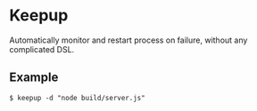 # Keepup
Automatically monitor and restart process on failure, without any complicated DSL.

## Example
```
$ keepup -d "node build/server.js"
```
